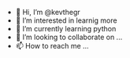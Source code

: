 - 👋 Hi, I’m @kevthegr
- 👀 I’m interested in learnig more
- 🌱 I’m currently learning python
- 💞️ I’m looking to collaborate on ...
- 📫 How to reach me ...

<!---
kevthegr/kevthegr is a ✨ special ✨ repository because its `README.md` (this file) appears on your GitHub profile.
You can click the Preview link to take a look at your changes.
--->
